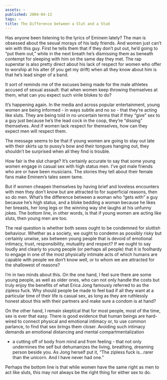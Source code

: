 ```yaml
---
assets: ~
published: 2004-04-13
tags: ~
title: The Difference between a Slut and a Stud
---
```

Has anyone been listening to the lyrics of Eminem lately? The man is
obsessed about the sexual morays of his lady friends. And women just
can’t win with this guy. First he tells them that if they don’t put out,
he’d going to “put them out,” while in the next breath he’s dismissing
them as beneath contempt for sleeping with him on the same day they met.
The rap superstar is also pretty direct about his lack of respect for
women who offer to worship at his alter (if you get my drift) when all
they know about him is that he’s lead singer of a band.

It sort of reminds me of the excuses being made for the male athletes
accused of sexual assault: that when women keep throwing themselves at
them, what can you expect such virile blokes to do?

It’s happening again. In the media and across popular entertainment,
young women are being informed - in ways subtle and no so - that they’re
acting like sluts. They are being told in no uncertain terms that if
they “give” sex to a guy just because he’s the lead cock in the coop,
they’re “dissing” themselves. And if women lack respect for themselves,
how can they expect men will respect them.

The message seems to be that if young women are going to stay out late
with their skirts up to pussy’s bow and their tongues hanging out, they
shouldn’t be surprised when all they find is trouble.

How fair is the slut charge? It’s certainly accurate to say that some
young women engage in casual sex with high status men. I’ve got male
friends who are or have been musicians. The stories they tell about
their female fans make Eminem’s tales seem tame.

But if women cheapen themselves by having brief and loveless encounters
with men they don’t know but are attracted to for superficial reasons,
then so do men. What’s the difference between a woman who “gets with” a
guy because he’s high status, and a bloke bedding a woman because he
likes her breasts, her long legs or the winning way she laughs at his
unfunny jokes. The bottom line, in other words, is that if young women
are acting like sluts, then young men are too.

The real question is whether both sexes ought to be condemned for
sluttish behaviour. Whether as a society, we ought to condemn as
possibly risky but certainly unwise, sex between young people that is
devoid of emotional intimacy, trust, responsibility, mutuality and
respect? If we ought to say loudly and clearly to young people (or
perhaps all people) that it is foolhardy to engage in one of the most
physically intimate acts of which humans are capable with people we
don’t know well, or to whom we are attracted for the shallowest of
reasons?

I’m in two minds about this. On the one hand, I feel sure there are some
young people, as well as older ones, who can not only handle the costs
but truly enjoy the benefits of what Erica Jong famously referred to as
the zipless fuck. Why should people be made to feel bad if all they want
at a particular time of their life is casual sex, as long as they are
ruthlessly honest about this with their partners and make sure a condom
is at hand?

On the other hand, I remain skeptical that for most people, most of the
time, sex is ever that easy. There is good evidence that human beings
are hard-wired to connect physical and emotional intimacy or, to use
common parlance, to find that sex brings them closer. Avoiding such
intimacy demands an emotional distancing and mental compartmentalization
- a cutting off of body from mind and from feeling - that not only
undermines the self but dehumanizes the living, breathing, dreaming
person beside you. As Jong herself put it, “The zipless fuck is…rarer
than the unicorn. And I have never had one.”

Perhaps the bottom line is that while women have the same right as men
to act like sluts, this may not always be the right thing for either sex
to do.